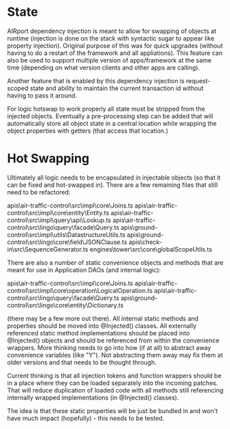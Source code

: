 # State

AIRport dependency injection is meant to allow for swapping of objects at
runtime (injection is done on the stack with syntactic sugar to appear
like property injection).  Original purpose of this was for quick upgrades
(without having to do a restart of the framework and all appliations).
This feature can also be used to support multiple version of apps/framework
at the same time (depending on what version clients and other apps are
calling).

Another feature that is enabled by this dependency injection is
request-scoped state and ability to maintain the current transaction id
without having to pass it around.

For logic hotswap to work properly all state must be stripped from the
injected objects.  Eventually a pre-processing step can be added that
will automatically store all object state in a central location while
wrapping the object properties with getters (that access that location.)

# Hot Swapping
Ultimately all logic needs to be encapsulated in injectable objects
(so that it can be fixed and hot-swapped in).  There are a few remaining
files that still need to be refactored:

apis\air-traffic-control\src\impl\core\Joins.ts
apis\air-traffic-control\src\impl\core\entity\Entity.ts
apis\air-traffic-control\src\impl\query\api\Lookup.ts
apis\air-traffic-control\src\lingo\query\facade\Query.ts
apis\ground-control\src\impl\utils\DatastructureUtils.ts
apis\ground-control\src\lingo\core\field\JSONClause.ts
apis\check-in\src\SequenceGenerator.ts
engines\tower\src\core\globalScopeUtils.ts

There are also a number of static convenience objects and methods
that are meant for use in Application DAOs (and internal logic):

apis\air-traffic-control\src\impl\core\Joins.ts
apis\air-traffic-control\src\impl\core\operation\LogicalOperation.ts
apis\air-traffic-control\src\lingo\query\facade\Query.ts
apis\ground-control\src\lingo\core\entity\Dictionary.ts

(there may be a few more out there).  All internal static methods and
properties should be moved into @Injected() classes. All externally
referenced static method implementations should be placed into
@Injected() objects and should be referenced from within the convenience
wrappers.  More thinking needs to go into how (if at all) to abstract
away convenience variables (like "Y").  Not abstracting them away
may fix them at older versions and that needs to be thought through.

Current thinking is that all injection tokens and function wrappers
should be in a place where they can be loaded separately into the
incoming patches.  That will reduce duplication of loaded code with
all methods still referencing internally wrapped implementations
(in @Injected() classes).

The idea is that these static properties will be just be bundled in
and won't have much impact (hopefully) - this needs to be tested.